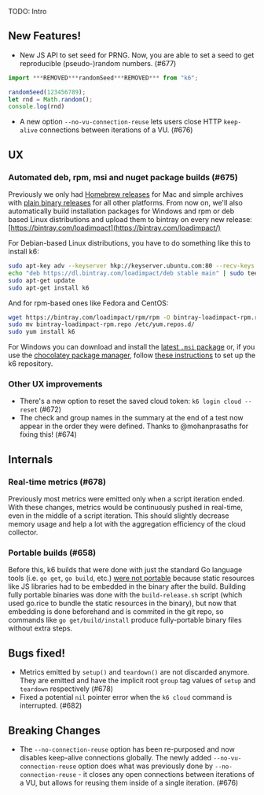 TODO: Intro

## New Features!
* New JS API to set seed for PRNG. Now, you are able to set a seed to get reproducible (pseudo-)random numbers. (#677)

```js
import ***REMOVED***randomSeed***REMOVED*** from "k6";

randomSeed(123456789);
let rnd = Math.random();
console.log(rnd)
```

* A new option `--no-vu-connection-reuse` lets users close HTTP `keep-alive` connections between iterations of a VU. (#676)


## UX


### Automated deb, rpm, msi and nuget package builds (#675)

Previously we only had [Homebrew releases](https://github.com/loadimpact/k6#mac) for Mac and simple archives with [plain binary releases](https://github.com/loadimpact/k6/releases) for all other platforms. From now on, we'll also automatically build installation packages for Windows and rpm or deb based Linux distributions and upload them to bintray on every new release: [https://bintray.com/loadimpact](https://bintray.com/loadimpact/)

For Debian-based Linux distributions, you have to do something like this to install k6:

```sh
sudo apt-key adv --keyserver hkp://keyserver.ubuntu.com:80 --recv-keys 379CE192D401AB61
echo "deb https://dl.bintray.com/loadimpact/deb stable main" | sudo tee -a /etc/apt/sources.list
sudo apt-get update
sudo apt-get install k6
```

And for rpm-based ones like Fedora and CentOS:

```sh
wget https://bintray.com/loadimpact/rpm/rpm -O bintray-loadimpact-rpm.repo
sudo mv bintray-loadimpact-rpm.repo /etc/yum.repos.d/
sudo yum install k6
```

For Windows you can download and install the [latest `.msi` package](https://dl.bintray.com/loadimpact/windows/k6-latest-amd64.msi) or, if you use the [chocolatey package manager](https://chocolatey.org/), follow [these instructions](https://bintray.com/repo/buildSettings?repoPath=%2Floadimpact%2Fchoco) to set up the k6 repository.


### Other UX improvements

* There's a new option to reset the saved cloud token: `k6 login cloud --reset` (#672)
* The check and group names in the summary at the end of a test now appear in the order they were defined. Thanks to @mohanprasaths for fixing this! (#674)

## Internals

### Real-time metrics (#678)

Previously most metrics were emitted only when a script iteration ended. With these changes, metrics would be continuously pushed in real-time, even in the middle of a script iteration. This should slightly decrease memory usage and help a lot with the aggregation efficiency of the cloud collector.

### Portable builds (#658)

Before this, k6 builds that were done with just the standard Go language tools (i.e. `go get`, `go build`, etc.) [were not portable](https://github.com/loadimpact/k6/issues/545) because static resources like JS libraries had to be embedded in the binary after the build. Building fully portable binaries was done with the `build-release.sh` script (which used go.rice to bundle the static resources in the binary), but now that embedding is done beforehand and is commited in the git repo, so commands like `go get/build/install` produce fully-portable binary files without extra steps.

## Bugs fixed!

* Metrics emitted by `setup()` and `teardown()` are not discarded anymore. They are emitted and have the implicit root `group` tag values of `setup` and `teardown` respectively (#678)
* Fixed a potential `nil` pointer error when the `k6 cloud` command is interrupted. (#682)

## Breaking Changes
* The `--no-connection-reuse` option has been re-purposed and now disables keep-alive connections globally. The newly added `--no-vu-connection-reuse` option does what was previously done by `--no-connection-reuse` - it closes any open connections between iterations of a VU, but allows for reusing them inside of a single iteration. (#676)
